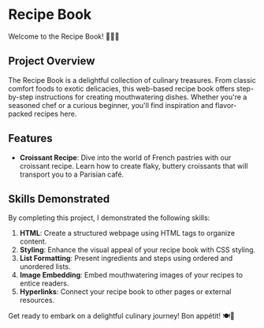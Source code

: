 # Recipe Book

Welcome to the Recipe Book! 📖👩‍🍳

## Project Overview

The Recipe Book is a delightful collection of culinary treasures. From classic comfort foods to exotic delicacies, this web-based recipe book offers step-by-step instructions for creating mouthwatering dishes. Whether you're a seasoned chef or a curious beginner, you'll find inspiration and flavor-packed recipes here.

## Features

- **Croissant Recipe**: Dive into the world of French pastries with our croissant recipe. Learn how to create flaky, buttery croissants that will transport you to a Parisian café.

## Skills Demonstrated

By completing this project, I demonstrated the following skills:

1. **HTML**: Create a structured webpage using HTML tags to organize content.
2. **Styling**: Enhance the visual appeal of your recipe book with CSS styling.
3. **List Formatting**: Present ingredients and steps using ordered and unordered lists.
4. **Image Embedding**: Embed mouthwatering images of your recipes to entice readers.
5. **Hyperlinks**: Connect your recipe book to other pages or external resources.

Get ready to embark on a delightful culinary journey! Bon appétit! 🍽️🥐
